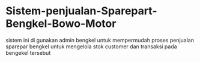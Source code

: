 # Sistem-penjualan-Sparepart-Bengkel-Bowo-Motor
sistem ini di gunakan admin bengkel untuk mempermudah proses penjualan sparepar bengkel untuk mengelola stok customer dan transaksi pada bengekel tersebut
